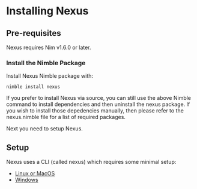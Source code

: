 # Installing Nexus

## Pre-requisites

Nexus requires Nim v1.6.0 or later.


### Install the Nimble Package

Install Nexus Nimble package with:

```
nimble install nexus
```

If you prefer to install Nexus via source, you can still use the above Nimble
command to install dependencies and then uninstall the nexus package. If you
wish to install those depedencies manually, then please refer to the
nexus.nimble file for a list of required packages.

Next you need to setup Nexus.


## Setup

Nexus uses a CLI (called nexus) which requires some minimal setup:

- [Linux or MacOS](setup_for_linux_and_macos.md)
- [Windows](setup_for_windows.md)


